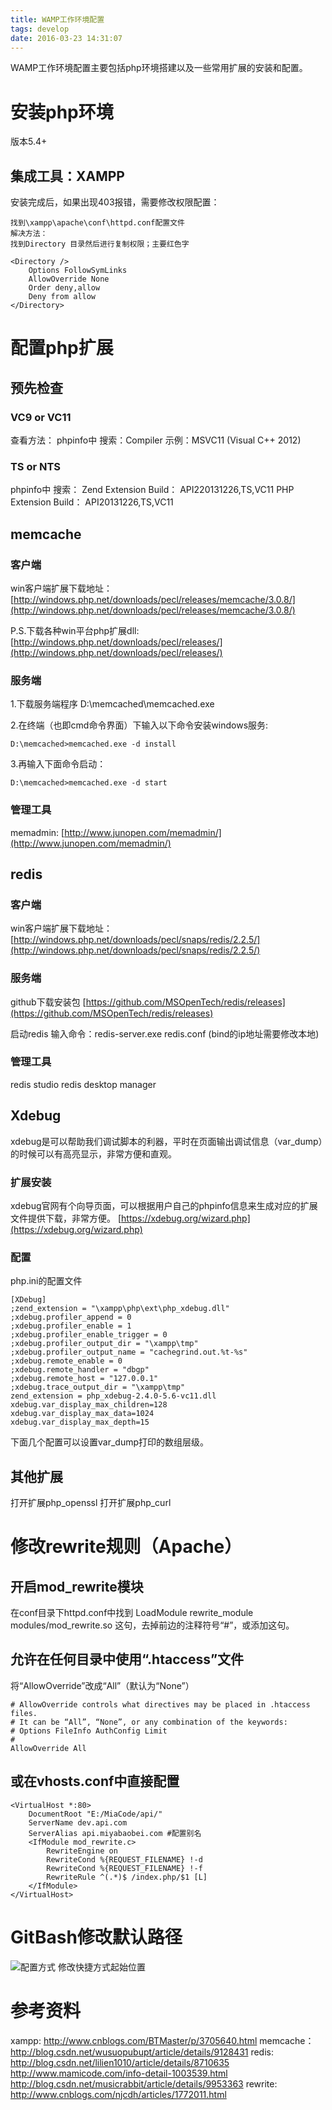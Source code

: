 ```yaml
---
title: WAMP工作环境配置
tags: develop
date: 2016-03-23 14:31:07
---
```


WAMP工作环境配置主要包括php环境搭建以及一些常用扩展的安装和配置。

# 安装php环境
版本5.4+
## 集成工具：XAMPP
安装完成后，如果出现403报错，需要修改权限配置：
```
找到\xampp\apache\conf\httpd.conf配置文件
解决方法：
找到Directory 目录然后进行复制权限；主要红色字

<Directory />
    Options FollowSymLinks
    AllowOverride None
    Order deny,allow
    Deny from allow
</Directory>
```



# 配置php扩展
## 预先检查
### VC9 or VC11
查看方法：
phpinfo中
搜索：Compiler
示例：MSVC11 (Visual C++ 2012)

### TS or NTS
phpinfo中
搜索：
Zend Extension Build： API220131226,TS,VC11
PHP Extension Build： API20131226,TS,VC11


## memcache
### 客户端
win客户端扩展下载地址：
[http://windows.php.net/downloads/pecl/releases/memcache/3.0.8/](http://windows.php.net/downloads/pecl/releases/memcache/3.0.8/)

P.S.下载各种win平台php扩展dll:[http://windows.php.net/downloads/pecl/releases/](http://windows.php.net/downloads/pecl/releases/)
### 服务端
1.下载服务端程序
D:\memcached\memcached.exe

2.在终端（也即cmd命令界面）下输入以下命令安装windows服务:
```
D:\memcached>memcached.exe -d install
```

3.再输入下面命令启动：
```
D:\memcached>memcached.exe -d start
```

### 管理工具
memadmin:
[http://www.junopen.com/memadmin/](http://www.junopen.com/memadmin/)


## redis

### 客户端
win客户端扩展下载地址：
[http://windows.php.net/downloads/pecl/snaps/redis/2.2.5/](http://windows.php.net/downloads/pecl/snaps/redis/2.2.5/)

### 服务端
github下载安装包
[https://github.com/MSOpenTech/redis/releases](https://github.com/MSOpenTech/redis/releases)

启动redis
输入命令：redis-server.exe redis.conf (bind的ip地址需要修改本地)

### 管理工具
redis studio
redis desktop manager

## Xdebug
xdebug是可以帮助我们调试脚本的利器，平时在页面输出调试信息（var_dump）的时候可以有高亮显示，非常方便和直观。
### 扩展安装
xdebug官网有个向导页面，可以根据用户自己的phpinfo信息来生成对应的扩展文件提供下载，非常方便。
[https://xdebug.org/wizard.php](https://xdebug.org/wizard.php)

### 配置
php.ini的配置文件
```
[XDebug]
;zend_extension = "\xampp\php\ext\php_xdebug.dll"
;xdebug.profiler_append = 0
;xdebug.profiler_enable = 1
;xdebug.profiler_enable_trigger = 0
;xdebug.profiler_output_dir = "\xampp\tmp"
;xdebug.profiler_output_name = "cachegrind.out.%t-%s"
;xdebug.remote_enable = 0
;xdebug.remote_handler = "dbgp"
;xdebug.remote_host = "127.0.0.1"
;xdebug.trace_output_dir = "\xampp\tmp"
zend_extension = php_xdebug-2.4.0-5.6-vc11.dll
xdebug.var_display_max_children=128
xdebug.var_display_max_data=1024
xdebug.var_display_max_depth=15
```
下面几个配置可以设置var_dump打印的数组层级。

## 其他扩展
打开扩展php_openssl
打开扩展php_curl

# 修改rewrite规则（Apache）
## 开启mod_rewrite模块
在conf目录下httpd.conf中找到
LoadModule rewrite_module modules/mod_rewrite.so
这句，去掉前边的注释符号“#”，或添加这句。

## 允许在任何目录中使用“.htaccess”文件
将“AllowOverride”改成“All”（默认为“None”）
```
# AllowOverride controls what directives may be placed in .htaccess files.
# It can be “All”, “None”, or any combination of the keywords:
# Options FileInfo AuthConfig Limit
#
AllowOverride All
```
## 或在vhosts.conf中直接配置
```
<VirtualHost *:80>
    DocumentRoot "E:/MiaCode/api/"
    ServerName dev.api.com
    ServerAlias api.miyabaobei.com #配置别名
    <IfModule mod_rewrite.c>
   		RewriteEngine on
   		RewriteCond %{REQUEST_FILENAME} !-d
   		RewriteCond %{REQUEST_FILENAME} !-f
   		RewriteRule ^(.*)$ /index.php/$1 [L]
    </IfModule>
</VirtualHost>

```
# GitBash修改默认路径
![配置方式 修改快捷方式起始位置](https://raw.githubusercontent.com/dannywj/dannywj.github.io/raw/raw/source/statics/git_init.png)

# 参考资料
xampp: 
http://www.cnblogs.com/BTMaster/p/3705640.html
memcache：
http://blog.csdn.net/wusuopubupt/article/details/9128431
redis:
http://blog.csdn.net/lilien1010/article/details/8710635
http://www.mamicode.com/info-detail-1003539.html
http://blog.csdn.net/musicrabbit/article/details/9953363
rewrite:
http://www.cnblogs.com/njcdh/articles/1772011.html